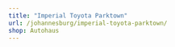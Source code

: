 ```yaml
---
title: "Imperial Toyota Parktown"
url: /johannesburg/imperial-toyota-parktown/
shop: Autohaus
---
```

